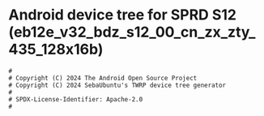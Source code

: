 # Android device tree for SPRD S12 (eb12e_v32_bdz_s12_00_cn_zx_zty_435_128x16b)

```
#
# Copyright (C) 2024 The Android Open Source Project
# Copyright (C) 2024 SebaUbuntu's TWRP device tree generator
#
# SPDX-License-Identifier: Apache-2.0
#
```
